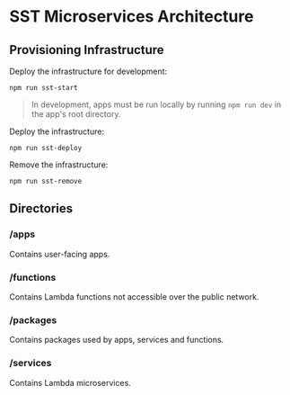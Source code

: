 # SST Microservices Architecture

## Provisioning Infrastructure

Deploy the infrastructure for development:

```console
npm run sst-start
```

> In development, apps must be run locally by running `npm run dev` in the app's root directory.

Deploy the infrastructure:

```console
npm run sst-deploy
```

Remove the infrastructure:

```console
npm run sst-remove
```

## Directories

### /apps

Contains user-facing apps.

### /functions

Contains Lambda functions not accessible over the public network.

### /packages

Contains packages used by apps, services and functions.

### /services

Contains Lambda microservices.
